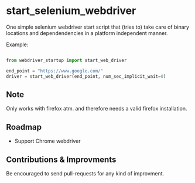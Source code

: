 # start_selenium_webdriver

One simple selenium webdriver start script that (tries to) take care of binary locations and dependendencies in a platform independent manner.

Example:

```python

from webdriver_startup import start_web_driver

end_point = "https://www.google.com/"
driver = start_web_driver(end_point, num_sec_implicit_wait=0)

```


## Note

Only works with firefox atm. and therefore needs a valid firefox installation.

## Roadmap

* Support Chrome webdriver

## Contributions & Improvments

Be encouraged to send pull-requests for any kind of improvment.
